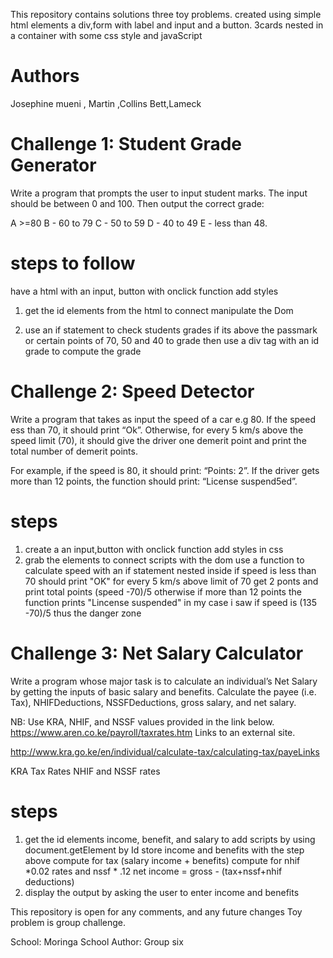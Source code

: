 This repository contains solutions three toy problems.
created using simple html elements a div,form with label and input and a button.
3cards nested in a container with some css style and javaScript

# Authors
 Josephine mueni , Martin ,Collins Bett,Lameck


 # Challenge 1: Student Grade Generator
 Write a program that prompts the user to input student marks. The input should be between 0 and 100. Then output the correct grade:

 A >=80
 B - 60 to 79
C - 50 to 59
D - 40 to 49
E - less than 48.

# steps to follow
have a html with an input, button with onclick function
add styles
 1) get the id elements from the html to connect manipulate the Dom
 
 2) use an if statement to check students grades if its above the passmark or
 certain points of 70, 50 and 40 to grade then
 use a div tag with an id grade to compute the grade



# Challenge 2: Speed Detector
 Write a program that takes as input the speed of a car e.g 80. If the speed ess than 70, it should print “Ok”. Otherwise, for every 5 km/s above the speed limit (70), it should give the driver one demerit point and print the total number of demerit points.

 For example, if the speed is 80, it should print: “Points: 2”. If the driver gets more than 12 points, the function should print: “License suspend5ed”.

  # steps
 1) create a an input,button  with onclick function
  add styles in css
  2) grab the elements to connect scripts with the dom
  use a function to calculate speed  with an if statement nested inside
  if speed is less than 70 should print "OK"
  for every 5 km/s above limit of 70 get 2 ponts and print total points
  (speed -70)/5
  otherwise if more than 12 points the function prints "Lincense suspended"
 in my case i saw if speed is (135 -70)/5 thus the danger zone




# Challenge 3: Net Salary Calculator
 Write a program whose major task is to calculate an individual’s Net Salary by getting the inputs of basic salary and benefits. Calculate the payee (i.e. Tax), NHIFDeductions, NSSFDeductions, gross salary, and net salary.

 NB: Use KRA, NHIF, and NSSF values provided in the link below.
 https://www.aren.co.ke/payroll/taxrates.htm Links to an external site.


http://www.kra.go.ke/en/individual/calculate-tax/calculating-tax/payeLinks


KRA Tax Rates
 NHIF and NSSF rates
 # steps
 1) get the id elements income, benefit, and salary to add scripts by using document.getElement by Id
 store income and benefits with the step above
 compute for tax (salary income + benefits)
 compute for nhif *0.02 rates and nssf * .12
 net income = gross - (tax+nssf+nhif deductions)
 2) display the output by asking the user to enter income and benefits

 This repository is open for any comments, and any future changes
 Toy problem is group challenge.


 School: Moringa School
 Author: Group six